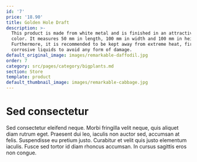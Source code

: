 ```yaml
---
id: '7'
price: '18.90'
title: Golden Hole Draft
description: >-
  This product is made from white metal and is finished in an attractive golden
  color. It measures 50 mm in length, 100 mm in width and 100 mm in height.
  Furthermore, it is recommended to be kept away from extreme heat, fire and
  corrosive liquids to avoid any form of damage.
default_original_image: images/remarkable-daffodil.jpg
order: 7
category: src/pages/category/bigplants.md
section: Store
template: product
default_thumbnail_image: images/remarkable-cabbage.jpg
---
```


# Sed consectetur

Sed consectetur eleifend neque. Morbi fringilla velit neque, quis aliquet diam rutrum eget. Praesent dui leo, iaculis non auctor sed, accumsan at felis. Suspendisse eu pretium justo. Curabitur et velit quis justo elementum iaculis. Fusce sed tortor id diam rhoncus accumsan. In cursus sagittis eros non congue.